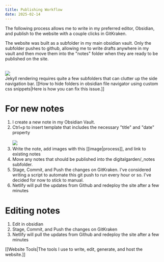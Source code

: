 ```yaml
---
title: Publishing Workflow
date: 2025-02-14
---
```

The following process allows me to write in my preferred editor, Obsidian, and publish to the website with a couple clicks in GitKraken.

 The website was built as a subfolder in my main obsidian vault. Only the subfolder pushes to github, allowing me to write drafts anywhere in my vault and then move them into the "notes" folder when they are ready to be published on the site. 

<br><img src="{{ site.baseurl }}/assets/Vault_Example.png"/><br>
Jekyll rendering requires quite a few subfolders that can clutter up the side navigation bar. [[How to hide folders in obsidian file navigator using custom css snippets|Here is how you can fix this issue.]]
# For new notes

1. I create a new note in my Obsidian Vault. <br>
2. Ctrl+p to insert template that includes the necessary "title" and "date" property <br><br> <img src="{{ site.baseurl }}/assets/publishing_template.png"/> <br>
3. Write the note, add images with this [[image|process]], and link to existing notes
4. Move any notes that should be published into the digitalgarden/\_notes subfolder.
5. Stage, Commit, and Push the changes on GitKraken. I've considered writing a script to automate this git push to run every hour or so. I've decided for now to stick to manual.
6. Netlify will pull the updates from Github and redeploy the site after a few minutes

# Editing notes

1. Edit in obsidian
2. Stage, Commit, and Push the changes on GitKraken
3. Netlify will pull the updates from Github and redeploy the site after a few minutes

[[Website Tools|The tools I use to write, edit, generate, and host the website.]]